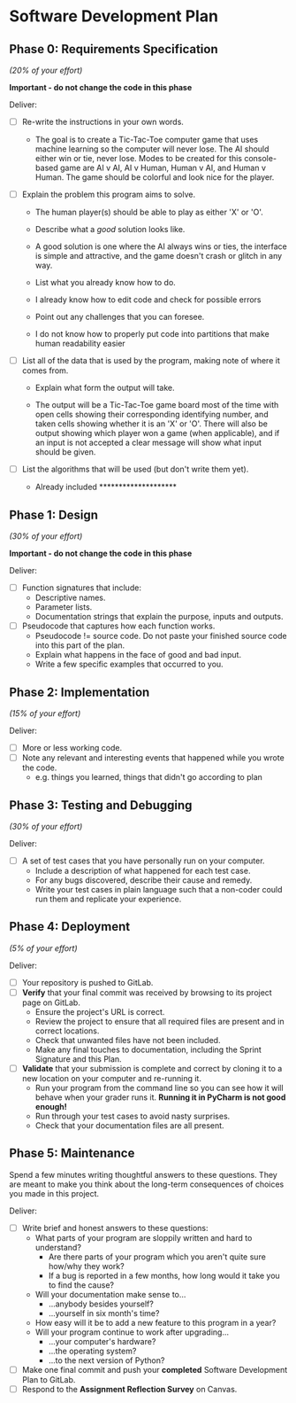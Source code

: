 # Software Development Plan

## Phase 0: Requirements Specification
*(20% of your effort)*

**Important - do not change the code in this phase**

Deliver:

*   [ ] Re-write the instructions in your own words.

    *   The goal is to create a Tic-Tac-Toe computer game that uses machine learning so the computer will never lose. The AI should either win or tie, never lose. Modes to be created for this console-based game are AI v AI, AI v Human, Human v AI, and Human v Human. The game should be colorful and look nice for the player.

*   [ ] Explain the problem this program aims to solve.
 
    *   The human player(s) should be able to play as either 'X' or 'O'. 

    *   Describe what a *good* solution looks like.

    *   A good solution is one where the AI always wins or ties, the interface is simple and attractive, and the game doesn't crash or glitch in any way.

    *   List what you already know how to do.

    *   I already know how to edit code and check for possible errors

    *   Point out any challenges that you can foresee.

    *   I do not know how to properly put code into partitions that make human readability easier

*   [ ] List all of the data that is used by the program, making note of where it comes from.
    *   Explain what form the output will take.

    *   The output will be a Tic-Tac-Toe game board most of the time with open cells showing their corresponding identifying number, and taken cells showing whether it is an 'X' or 'O'. There will also be output showing which player won a game (when applicable), and if an input is not accepted a clear message will show what input should be given.

*   [ ] List the algorithms that will be used (but don't write them yet).

    *   Already included ********************


## Phase 1: Design
*(30% of your effort)*

**Important - do not change the code in this phase**

Deliver:

*   [ ] Function signatures that include:
    *   Descriptive names.
    *   Parameter lists.
    *   Documentation strings that explain the purpose, inputs and outputs.
*   [ ] Pseudocode that captures how each function works.
    *   Pseudocode != source code.  Do not paste your finished source code into this part of the plan.
    *   Explain what happens in the face of good and bad input.
    *   Write a few specific examples that occurred to you.


## Phase 2: Implementation
*(15% of your effort)*

Deliver:

*   [ ] More or less working code.
*   [ ] Note any relevant and interesting events that happened while you wrote the code.
    *   e.g. things you learned, things that didn't go according to plan


## Phase 3: Testing and Debugging
*(30% of your effort)*

Deliver:

*   [ ] A set of test cases that you have personally run on your computer.
    *   Include a description of what happened for each test case.
    *   For any bugs discovered, describe their cause and remedy.
    *   Write your test cases in plain language such that a non-coder could run them and replicate your experience.


## Phase 4: Deployment
*(5% of your effort)*

Deliver:

*   [ ] Your repository is pushed to GitLab.
*   [ ] **Verify** that your final commit was received by browsing to its project page on GitLab.
    *   Ensure the project's URL is correct.
    *   Review the project to ensure that all required files are present and in correct locations.
    *   Check that unwanted files have not been included.
    *   Make any final touches to documentation, including the Sprint Signature and this Plan.
*   [ ] **Validate** that your submission is complete and correct by cloning it to a new location on your computer and re-running it.
	*	Run your program from the command line so you can see how it will behave when your grader runs it.  **Running it in PyCharm is not good enough!**
    *   Run through your test cases to avoid nasty surprises.
    *   Check that your documentation files are all present.


## Phase 5: Maintenance

Spend a few minutes writing thoughtful answers to these questions.  They are meant to make you think about the long-term consequences of choices you made in this project.

Deliver:

*   [ ] Write brief and honest answers to these questions:
    *   What parts of your program are sloppily written and hard to understand?
        *   Are there parts of your program which you aren't quite sure how/why they work?
        *   If a bug is reported in a few months, how long would it take you to find the cause?
    *   Will your documentation make sense to...
        *   ...anybody besides yourself?
        *   ...yourself in six month's time?
    *   How easy will it be to add a new feature to this program in a year?
    *   Will your program continue to work after upgrading...
        *   ...your computer's hardware?
        *   ...the operating system?
        *   ...to the next version of Python?
*   [ ] Make one final commit and push your **completed** Software Development Plan to GitLab.
*   [ ] Respond to the **Assignment Reflection Survey** on Canvas.
